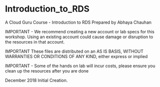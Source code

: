 # Introduction_to_RDS


A Cloud Guru Course - Introduction to RDS 
Prepared by Abhaya Chauhan

IMPORTANT - We recommend creating a new account or lab specs for this workshop. Using an existing account could cause damage or disruption to the resources in that account.

IMPORTANT These files are distributed on an AS IS BASIS, WITHOUT WARRANTIES OR CONDITIONS OF ANY KIND, either express or implied

IMPORTANT - Some of the hands on lab will incur costs, please ensure you clean up the resources after you are done

December 2018 Initial Creation.

